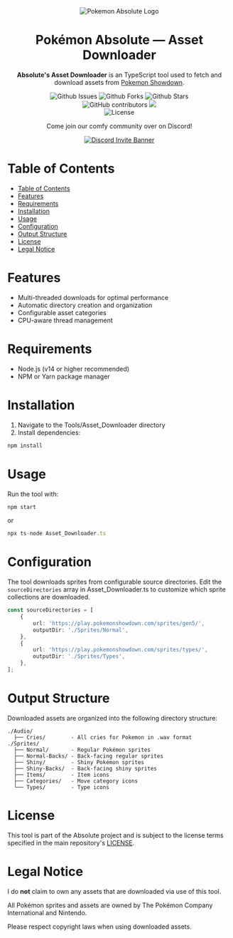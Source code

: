 <div align="center">
  <img src="https://github.com/Toxocious/Absolute/raw/master/app/images/Assets/banner.png" title="Pokemon Absolute Logo" alt="Pokemon Absolute Logo" />
  <h1 align="center">Pok&eacute;mon Absolute &mdash; Asset Downloader</h1>

  **Absolute's Asset Downloader** is an TypeScript tool used to fetch and download assets from [Pokemon Showdown](https://play.pokemonshowdown.com/).

  <img alt="Github Issues" src="https://img.shields.io/github/issues/Toxocious/Absolute-Battle-Server?style=for-the-badge&logo=appveyor" />
  <img alt="Github Forks" src="https://img.shields.io/github/forks/Toxocious/Absolute-Battle-Server?style=for-the-badge&logo=appveyor" />
  <img alt="Github Stars" src="https://img.shields.io/github/stars/Toxocious/Absolute-Battle-Server?style=for-the-badge&logo=appveyor" />
  <br />

  <img alt="GitHub contributors" src="https://img.shields.io/github/contributors/Toxocious/Absolute-Battle-Server?style=for-the-badge">
  <a href="https://visitorbadge.io/status?path=https%3A%2F%2Fgithub.com%2FToxocious%2FAbsolute-Chat">
    <img src="https://api.visitorbadge.io/api/visitors?path=https%3A%2F%2Fgithub.com%2FToxocious%2FAbsolute-Chat&label=VIEWS&countColor=%234a618f" />
  </a>
  <br />

  <img alt="License" src="https://img.shields.io/github/license/Toxocious/Absolute-Battle-Server?style=for-the-badge&logo=appveyor" />

  Come join our comfy community over on Discord!

  <a href="https://discord.gg/SHnvbsS" target="_blank">
    <img src="https://discord.com/api/guilds/269182206621122560/widget.png?style=banner2" alt="Discord Invite Banner" />
  </a>
</div>



# Table of Contents
- [Table of Contents](#table-of-contents)
- [Features](#features)
- [Requirements](#requirements)
- [Installation](#installation)
- [Usage](#usage)
- [Configuration](#configuration)
- [Output Structure](#output-structure)
- [License](#license)
- [Legal Notice](#legal-notice)



# Features
- Multi-threaded downloads for optimal performance
- Automatic directory creation and organization
- Configurable asset categories
- CPU-aware thread management



# Requirements
- Node.js (v14 or higher recommended)
- NPM or Yarn package manager



# Installation
1. Navigate to the Tools/Asset_Downloader directory
2. Install dependencies:

```bash
npm install
```



# Usage
Run the tool with:

```bash
npm start
```

or

```typescript
npx ts-node Asset_Downloader.ts
```



# Configuration
The tool downloads sprites from configurable source directories. Edit the `sourceDirectories` array in Asset_Downloader.ts to customize which sprite collections are downloaded.

```typescript
const sourceDirectories = [
    {
        url: 'https://play.pokemonshowdown.com/sprites/gen5/',
        outputDir: './Sprites/Normal',
    },
    {
        url: 'https://play.pokemonshowdown.com/sprites/types/',
        outputDir: './Sprites/Types',
    },
];
```



# Output Structure
Downloaded assets are organized into the following directory structure:

```
./Audio/
  ├── Cries/        - All cries for Pokemon in .wav format
./Sprites/
  ├── Normal/       - Regular Pokémon sprites
  ├── Normal-Backs/ - Back-facing regular sprites
  ├── Shiny/        - Shiny Pokémon sprites
  ├── Shiny-Backs/  - Back-facing shiny sprites
  ├── Items/        - Item icons
  ├── Categories/   - Move category icons
  └── Types/        - Type icons
```


# License
This tool is part of the Absolute project and is subject to the license terms specified in the main repository's [LICENSE](https://github.com/PokemonAbsolute/Absolute/blob/master/LICENSE).



# Legal Notice
I do **not** claim to own any assets that are downloaded via use of this tool.

All Pokémon sprites and assets are owned by The Pokémon Company International and Nintendo.

Please respect copyright laws when using downloaded assets.
